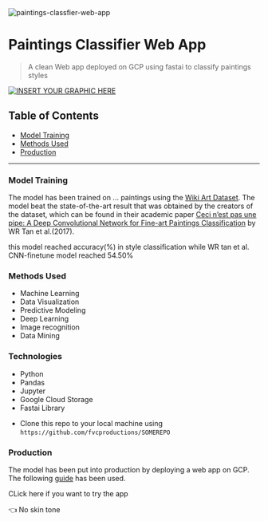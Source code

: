 <img src="https://cdn.unifiedcommerce.com/content/product/large/724819260348-0.jpg" title="paintings-classfier-web-app">

<!-- [![FVCproductions](https://avatars1.githubusercontent.com/u/4284691?v=3&s=200)](http://fvcproductions.com) -->

# Paintings Classifier Web App

> A clean Web app deployed on GCP using fastai to classify paintings styles 

[![INSERT YOUR GRAPHIC HERE](https://imgur.com/kLlWTO6)]()

## Table of Contents 

- [Model Training](#Model-Training)
- [Methods Used](#Methods-used)
- [Production](#production)

---

### Model Training
The model has been trained on ... paintings using the <a href="https://github.com/cs-chan/ArtGAN/tree/master/WikiArt%20Dataset" target="_blank">Wiki Art Dataset</a>. The model beat the state-of-the-art result that was obtained by the creators of the dataset, which can be found in their academic paper <a href = "http://web.fsktm.um.edu.my/~cschan/doc/ICIP2016.pdf">Ceci n’est pas une pipe: A Deep Convolutional Network for Fine-art Paintings Classification</a> by WR Tan et al.(2017).

this model reached  accuracy(%) in style classification while WR tan et al. CNN-finetune model reached 54.50%

### Methods Used

* Machine Learning
* Data Visualization
* Predictive Modeling
* Deep Learning
* Image recognition
* Data Mining

### Technologies 
* Python
* Pandas
* Jupyter
* Google Cloud Storage
* Fastai Library

- Clone this repo to your local machine using `https://github.com/fvcproductions/SOMEREPO`

### Production

The model has been put into production by deploying a web app on GCP. The following <a href="https://course.fast.ai/deployment_google_app_engine.html">guide<a> has been used. 

CLick here if you want to try the app <p><span>&#128072;</span> No skin tone</p> 
